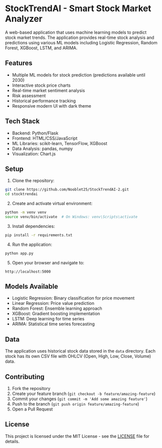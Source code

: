 # StockTrendAI - Smart Stock Market Analyzer

A web-based application that uses machine learning models to predict stock market trends. The application provides real-time stock analysis and predictions using various ML models including Logistic Regression, Random Forest, XGBoost, LSTM, and ARIMA.

## Features

- Multiple ML models for stock prediction (predictions available until 2030)
- Interactive stock price charts
- Real-time market sentiment analysis
- Risk assessment
- Historical performance tracking
- Responsive modern UI with dark theme

## Tech Stack

- Backend: Python/Flask
- Frontend: HTML/CSS/JavaScript
- ML Libraries: scikit-learn, TensorFlow, XGBoost
- Data Analysis: pandas, numpy
- Visualization: Chart.js

## Setup

1. Clone the repository:
```bash
git clone https://github.com/Nooblet25/StockTrendAI-2.git
cd stocktrendai
```

2. Create and activate virtual environment:
```bash
python -m venv venv
source venv/bin/activate  # On Windows: venv\Scripts\activate
```

3. Install dependencies:
```bash
pip install -r requirements.txt
```

4. Run the application:
```bash
python app.py
```

5. Open your browser and navigate to:
```
http://localhost:5000
```

## Models Available

- Logistic Regression: Binary classification for price movement
- Linear Regression: Price value prediction
- Random Forest: Ensemble learning approach
- XGBoost: Gradient boosting implementation
- LSTM: Deep learning for time series
- ARIMA: Statistical time series forecasting

## Data

The application uses historical stock data stored in the `data` directory. Each stock has its own CSV file with OHLCV (Open, High, Low, Close, Volume) data.

## Contributing

1. Fork the repository
2. Create your feature branch (`git checkout -b feature/amazing-feature`)
3. Commit your changes (`git commit -m 'Add some amazing feature'`)
4. Push to the branch (`git push origin feature/amazing-feature`)
5. Open a Pull Request

## License

This project is licensed under the MIT License - see the [LICENSE](LICENSE) file for details. 